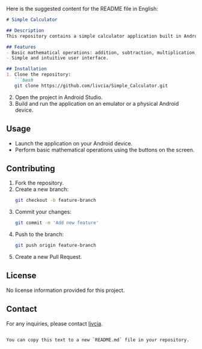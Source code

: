 Here is the suggested content for the README file in English:

```markdown
# Simple Calculator

## Description
This repository contains a simple calculator application built in Android Studio using Java and XML.

## Features
- Basic mathematical operations: addition, subtraction, multiplication, division.
- Simple and intuitive user interface.

## Installation
1. Clone the repository:
   ```bash
   git clone https://github.com/livcia/Simple_Calculator.git
   ```
2. Open the project in Android Studio.
3. Build and run the application on an emulator or a physical Android device.

## Usage
- Launch the application on your Android device.
- Perform basic mathematical operations using the buttons on the screen.

## Contributing
1. Fork the repository.
2. Create a new branch:
   ```bash
   git checkout -b feature-branch
   ```
3. Commit your changes:
   ```bash
   git commit -m 'Add new feature'
   ```
4. Push to the branch:
   ```bash
   git push origin feature-branch
   ```
5. Create a new Pull Request.

## License
No license information provided for this project.

## Contact
For any inquiries, please contact [livcia](https://github.com/livcia).
```

You can copy this text to a new `README.md` file in your repository.
